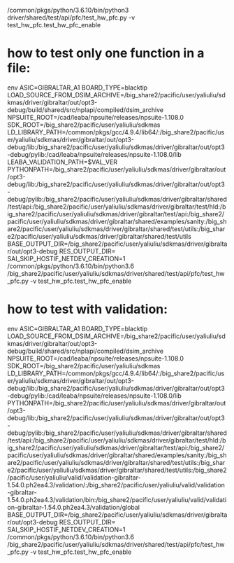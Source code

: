 /common/pkgs/python/3.6.10/bin/python3 driver/shared/test/api/pfc/test_hw_pfc.py -v test_hw_pfc.test_hw_pfc_enable

# how to test only one function in a file:
env ASIC=GIBRALTAR_A1 BOARD_TYPE=blacktip LOAD_SOURCE_FROM_DSIM_ARCHIVE=/big_share2/pacific/user/yaliuliu/sdkmas/driver/gibraltar/out/opt3-debug/build/shared/src/nplapi/compiled/dsim_archive NPSUITE_ROOT=/cad/leaba/npsuite/releases/npsuite-1.108.0 SDK_ROOT=/big_share2/pacific/user/yaliuliu/sdkmas LD_LIBRARY_PATH=/common/pkgs/gcc/4.9.4/lib64/:/big_share2/pacific/user/yaliuliu/sdkmas/driver/gibraltar/out/opt3-debug/lib:/big_share2/pacific/user/yaliuliu/sdkmas/driver/gibraltar/out/opt3-debug/pylib:/cad/leaba/npsuite/releases/npsuite-1.108.0/lib LEABA_VALIDATION_PATH=$VAL_VER PYTHONPATH=/big_share2/pacific/user/yaliuliu/sdkmas/driver/gibraltar/out/opt3-debug/lib:/big_share2/pacific/user/yaliuliu/sdkmas/driver/gibraltar/out/opt3-debug/pylib:/big_share2/pacific/user/yaliuliu/sdkmas/driver/gibraltar/shared/test/api:/big_share2/pacific/user/yaliuliu/sdkmas/driver/gibraltar/test/hld:/big_share2/pacific/user/yaliuliu/sdkmas/driver/gibraltar/test/api:/big_share2/pacific/user/yaliuliu/sdkmas/driver/gibraltar/shared/examples/sanity:/big_share2/pacific/user/yaliuliu/sdkmas/driver/gibraltar/shared/test/utils:/big_share2/pacific/user/yaliuliu/sdkmas/driver/gibraltar/shared/test/utils BASE_OUTPUT_DIR=/big_share2/pacific/user/yaliuliu/sdkmas/driver/gibraltar/out/opt3-debug RES_OUTPUT_DIR= SAI_SKIP_HOSTIF_NETDEV_CREATION=1 /common/pkgs/python/3.6.10/bin/python3.6 /big_share2/pacific/user/yaliuliu/sdkmas/driver/shared/test/api/pfc/test_hw_pfc.py -v test_hw_pfc.test_hw_pfc_enable


# how to test with validation:  
env ASIC=GIBRALTAR_A1 BOARD_TYPE=blacktip LOAD_SOURCE_FROM_DSIM_ARCHIVE=/big_share2/pacific/user/yaliuliu/sdkmas/driver/gibraltar/out/opt3-debug/build/shared/src/nplapi/compiled/dsim_archive NPSUITE_ROOT=/cad/leaba/npsuite/releases/npsuite-1.108.0 SDK_ROOT=/big_share2/pacific/user/yaliuliu/sdkmas LD_LIBRARY_PATH=/common/pkgs/gcc/4.9.4/lib64/:/big_share2/pacific/user/yaliuliu/sdkmas/driver/gibraltar/out/opt3-debug/lib:/big_share2/pacific/user/yaliuliu/sdkmas/driver/gibraltar/out/opt3-debug/pylib:/cad/leaba/npsuite/releases/npsuite-1.108.0/lib  PYTHONPATH=/big_share2/pacific/user/yaliuliu/sdkmas/driver/gibraltar/out/opt3-debug/lib:/big_share2/pacific/user/yaliuliu/sdkmas/driver/gibraltar/out/opt3-debug/pylib:/big_share2/pacific/user/yaliuliu/sdkmas/driver/gibraltar/shared/test/api:/big_share2/pacific/user/yaliuliu/sdkmas/driver/gibraltar/test/hld:/big_share2/pacific/user/yaliuliu/sdkmas/driver/gibraltar/test/api:/big_share2/pacific/user/yaliuliu/sdkmas/driver/gibraltar/shared/examples/sanity:/big_share2/pacific/user/yaliuliu/sdkmas/driver/gibraltar/shared/test/utils:/big_share2/pacific/user/yaliuliu/sdkmas/driver/gibraltar/shared/test/utils:/big_share2/pacific/user/yaliuliu/valid/validation-gibraltar-1.54.0.ph2ea4.3/validation/:/big_share2/pacific/user/yaliuliu/valid/validation-gibraltar-1.54.0.ph2ea4.3/validation/bin:/big_share2/pacific/user/yaliuliu/valid/validation-gibraltar-1.54.0.ph2ea4.3/validation/global  BASE_OUTPUT_DIR=/big_share2/pacific/user/yaliuliu/sdkmas/driver/gibraltar/out/opt3-debug RES_OUTPUT_DIR= SAI_SKIP_HOSTIF_NETDEV_CREATION=1 /common/pkgs/python/3.6.10/bin/python3.6 /big_share2/pacific/user/yaliuliu/sdkmas/driver/shared/test/api/pfc/test_hw_pfc.py -v test_hw_pfc.test_hw_pfc_enable
